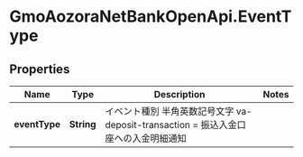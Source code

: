 # GmoAozoraNetBankOpenApi.EventType

## Properties
Name | Type | Description | Notes
------------ | ------------- | ------------- | -------------
**eventType** | **String** | イベント種別 半角英数記号文字 va-deposit-transaction &#x3D; 振込入金口座への入金明細通知  | 


